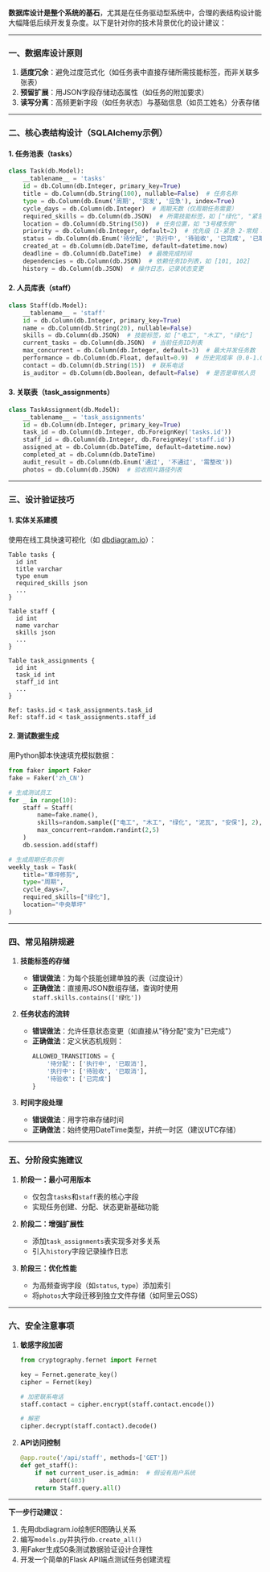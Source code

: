 **数据库设计是整个系统的基石**，尤其是在任务驱动型系统中，合理的表结构设计能大幅降低后续开发复杂度。以下是针对你的技术背景优化的设计建议：

---

### **一、数据库设计原则**
1. **适度冗余**：避免过度范式化（如任务表中直接存储所需技能标签，而非关联多张表）
2. **预留扩展**：用JSON字段存储动态属性（如任务的附加要求）
3. **读写分离**：高频更新字段（如任务状态）与基础信息（如员工姓名）分表存储

---

### **二、核心表结构设计（SQLAlchemy示例）**
#### **1. 任务池表（tasks）**
```python
class Task(db.Model):
    __tablename__ = 'tasks'
    id = db.Column(db.Integer, primary_key=True)
    title = db.Column(db.String(100), nullable=False)  # 任务名称
    type = db.Column(db.Enum('周期', '突发', '应急'), index=True)
    cycle_days = db.Column(db.Integer)  # 周期天数（仅周期任务需要）
    required_skills = db.Column(db.JSON)  # 所需技能标签，如 ["绿化", "紧急"]
    location = db.Column(db.String(50))  # 任务位置，如 "3号楼东侧"
    priority = db.Column(db.Integer, default=2)  # 优先级（1-紧急 2-常规 3-低）
    status = db.Column(db.Enum('待分配', '执行中', '待验收', '已完成', '已取消'))
    created_at = db.Column(db.DateTime, default=datetime.now)
    deadline = db.Column(db.DateTime)  # 最晚完成时间
    dependencies = db.Column(db.JSON)  # 依赖任务ID列表，如 [101, 102]
    history = db.Column(db.JSON)  # 操作日志，记录状态变更
```

#### **2. 人员库表（staff）**
```python
class Staff(db.Model):
    __tablename__ = 'staff'
    id = db.Column(db.Integer, primary_key=True)
    name = db.Column(db.String(20), nullable=False)
    skills = db.Column(db.JSON)  # 技能标签，如 ["电工", "木工", "绿化"]
    current_tasks = db.Column(db.JSON)  # 当前任务ID列表
    max_concurrent = db.Column(db.Integer, default=3)  # 最大并发任务数
    performance = db.Column(db.Float, default=0.9)  # 历史完成率（0.0-1.0）
    contact = db.Column(db.String(15))  # 联系电话
    is_auditor = db.Column(db.Boolean, default=False)  # 是否是审核人员
```

#### **3. 关联表（task_assignments）**
```python
class TaskAssignment(db.Model):
    __tablename__ = 'task_assignments'
    id = db.Column(db.Integer, primary_key=True)
    task_id = db.Column(db.Integer, db.ForeignKey('tasks.id'))
    staff_id = db.Column(db.Integer, db.ForeignKey('staff.id'))
    assigned_at = db.Column(db.DateTime, default=datetime.now)
    completed_at = db.Column(db.DateTime)
    audit_result = db.Column(db.Enum('通过', '不通过', '需整改'))
    photos = db.Column(db.JSON)  # 验收照片路径列表
```

---

### **三、设计验证技巧**
#### **1. 实体关系建模**
使用在线工具快速可视化（如 [dbdiagram.io](https://dbdiagram.io/)）：
```text
Table tasks {
  id int
  title varchar
  type enum
  required_skills json
  ...
}

Table staff {
  id int
  name varchar
  skills json
  ...
}

Table task_assignments {
  id int
  task_id int
  staff_id int
  ...
}

Ref: tasks.id < task_assignments.task_id
Ref: staff.id < task_assignments.staff_id
```

#### **2. 测试数据生成**
用Python脚本快速填充模拟数据：
```python
from faker import Faker
fake = Faker('zh_CN')

# 生成测试员工
for _ in range(10):
    staff = Staff(
        name=fake.name(),
        skills=random.sample(["电工", "木工", "绿化", "泥瓦", "安保"], 2),
        max_concurrent=random.randint(2,5)
    )
    db.session.add(staff)

# 生成周期任务示例
weekly_task = Task(
    title="草坪修剪",
    type="周期",
    cycle_days=7,
    required_skills=["绿化"],
    location="中央草坪"
)
```

---

### **四、常见陷阱规避**
1. **技能标签的存储**  
   - **错误做法**：为每个技能创建单独的表（过度设计）  
   - **正确做法**：直接用JSON数组存储，查询时使用`staff.skills.contains(['绿化'])`

2. **任务状态的流转**  
   - **错误做法**：允许任意状态变更（如直接从"待分配"变为"已完成"）  
   - **正确做法**：定义状态机规则：
     ```python
     ALLOWED_TRANSITIONS = {
         '待分配': ['执行中', '已取消'],
         '执行中': ['待验收', '已取消'],
         '待验收': ['已完成']
     }
     ```

3. **时间字段处理**  
   - **错误做法**：用字符串存储时间  
   - **正确做法**：始终使用DateTime类型，并统一时区（建议UTC存储）

---

### **五、分阶段实施建议**
1. **阶段一：最小可用版本**  
   - 仅包含`tasks`和`staff`表的核心字段
   - 实现任务创建、分配、状态更新基础功能

2. **阶段二：增强扩展性**  
   - 添加`task_assignments`表实现多对多关系
   - 引入`history`字段记录操作日志

3. **阶段三：优化性能**  
   - 为高频查询字段（如`status`, `type`）添加索引
   - 将`photos`大字段迁移到独立文件存储（如阿里云OSS）

---

### **六、安全注意事项**
1. **敏感字段加密**  
   ```python
   from cryptography.fernet import Fernet
   
   key = Fernet.generate_key()
   cipher = Fernet(key)
   
   # 加密联系电话
   staff.contact = cipher.encrypt(staff.contact.encode())
   
   # 解密
   cipher.decrypt(staff.contact).decode()
   ```

2. **API访问控制**  
   ```python
   @app.route('/api/staff', methods=['GET'])
   def get_staff():
       if not current_user.is_admin:  # 假设有用户系统
           abort(403)
       return Staff.query.all()
   ```

---

**下一步行动建议**：  
1. 先用dbdiagram.io绘制ER图确认关系  
2. 编写`models.py`并执行`db.create_all()`  
3. 用Faker生成50条测试数据验证设计合理性  
4. 开发一个简单的Flask API端点测试任务创建流程
